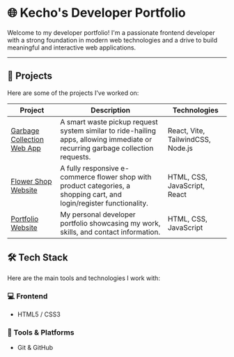 # 🌐 Kecho's Developer Portfolio

Welcome to my developer portfolio! I'm a passionate frontend developer with a strong foundation in modern web technologies and a drive to build meaningful and interactive web applications.

---

## 🚀 Projects

Here are some of the projects I've worked on:

| Project | Description | Technologies |
|--------|-------------|--------------|
| [Garbage Collection Web App](https://github.com/your-username/garbage-collection-app) | A smart waste pickup request system similar to ride-hailing apps, allowing immediate or recurring garbage collection requests. | React, Vite, TailwindCSS, Node.js |
| [Flower Shop Website](https://github.com/your-username/flower-shop) | A fully responsive e-commerce flower shop with product categories, a shopping cart, and login/register functionality. | HTML, CSS, JavaScript, React |
| [Portfolio Website](https://github.com/your-username/portfolio) | My personal developer portfolio showcasing my work, skills, and contact information. | HTML, CSS, JavaScript |

## 🛠️ Tech Stack

Here are the main tools and technologies I work with:

### 💻 Frontend
- HTML5 / CSS3 

### 🧰 Tools & Platforms
- Git & GitHub
